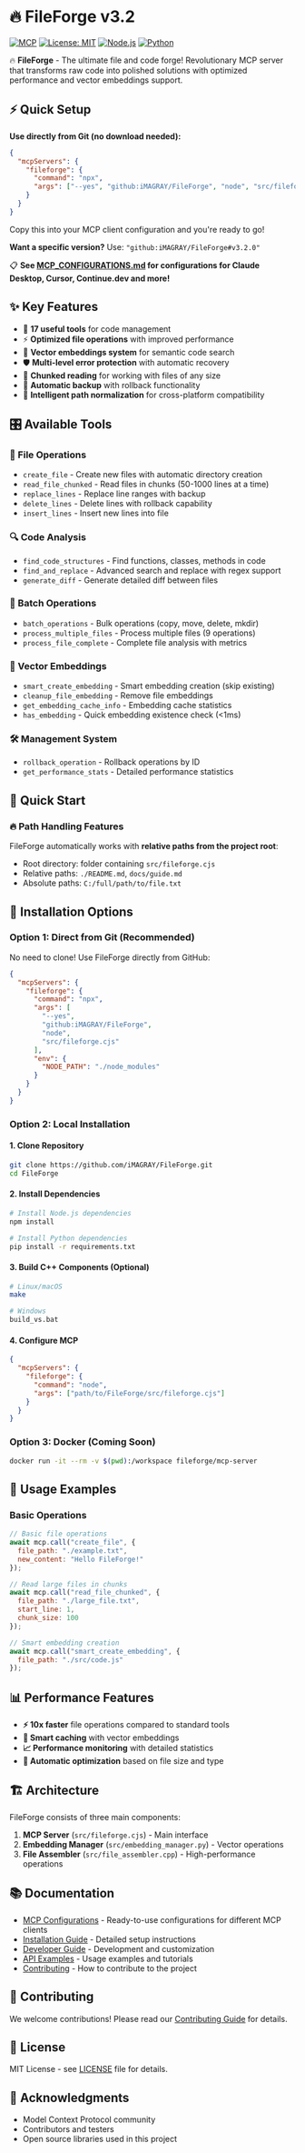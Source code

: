 # 🔥 FileForge v3.2

[![MCP](https://img.shields.io/badge/MCP-Model%20Context%20Protocol-blue)](https://github.com/modelcontextprotocol/specification)
[![License: MIT](https://img.shields.io/badge/License-MIT-yellow.svg)](https://opensource.org/licenses/MIT)
[![Node.js](https://img.shields.io/badge/Node.js-v18+-green)](https://nodejs.org/)
[![Python](https://img.shields.io/badge/Python-v3.8+-blue)](https://python.org/)

🔥 **FileForge** - The ultimate file and code forge! Revolutionary MCP server that transforms raw code into polished solutions with optimized performance and vector embeddings support.

## ⚡ Quick Setup

**Use directly from Git (no download needed):**

```json
{
  "mcpServers": {
    "fileforge": {
      "command": "npx",
      "args": ["--yes", "github:iMAGRAY/FileForge", "node", "src/fileforge.cjs"]
    }
  }
}
```

Copy this into your MCP client configuration and you're ready to go!

**Want a specific version?** Use: `"github:iMAGRAY/FileForge#v3.2.0"`

📋 **See [MCP_CONFIGURATIONS.md](MCP_CONFIGURATIONS.md) for configurations for Claude Desktop, Cursor, Continue.dev and more!**

## ✨ Key Features

- 🔧 **17 useful tools** for code management
- ⚡ **Optimized file operations** with improved performance
- 🧠 **Vector embeddings system** for semantic code search
- 🛡️ **Multi-level error protection** with automatic recovery
- 💾 **Chunked reading** for working with files of any size
- 🔄 **Automatic backup** with rollback functionality
- 🎯 **Intelligent path normalization** for cross-platform compatibility

## 🎛️ Available Tools

### 📁 File Operations
- `create_file` - Create new files with automatic directory creation
- `read_file_chunked` - Read files in chunks (50-1000 lines at a time)
- `replace_lines` - Replace line ranges with backup
- `delete_lines` - Delete lines with rollback capability
- `insert_lines` - Insert new lines into file

### 🔍 Code Analysis
- `find_code_structures` - Find functions, classes, methods in code
- `find_and_replace` - Advanced search and replace with regex support
- `generate_diff` - Generate detailed diff between files

### 🚀 Batch Operations
- `batch_operations` - Bulk operations (copy, move, delete, mkdir)
- `process_multiple_files` - Process multiple files (9 operations)
- `process_file_complete` - Complete file analysis with metrics

### 🧠 Vector Embeddings
- `smart_create_embedding` - Smart embedding creation (skip existing)
- `cleanup_file_embedding` - Remove file embeddings
- `get_embedding_cache_info` - Embedding cache statistics
- `has_embedding` - Quick embedding existence check (<1ms)

### 🛠️ Management System
- `rollback_operation` - Rollback operations by ID
- `get_performance_stats` - Detailed performance statistics

## 🚀 Quick Start

### 🔥 Path Handling Features

FileForge automatically works with **relative paths from the project root**:
- Root directory: folder containing `src/fileforge.cjs`
- Relative paths: `./README.md`, `docs/guide.md` 
- Absolute paths: `C:/full/path/to/file.txt`

## 🚀 Installation Options

### Option 1: Direct from Git (Recommended)

No need to clone! Use FileForge directly from GitHub:

```json
{
  "mcpServers": {
    "fileforge": {
      "command": "npx",
      "args": [
        "--yes",
        "github:iMAGRAY/FileForge",
        "node",
        "src/fileforge.cjs"
      ],
      "env": {
        "NODE_PATH": "./node_modules"
      }
    }
  }
}
```

### Option 2: Local Installation

#### 1. Clone Repository
```bash
git clone https://github.com/iMAGRAY/FileForge.git
cd FileForge
```

#### 2. Install Dependencies
```bash
# Install Node.js dependencies
npm install

# Install Python dependencies
pip install -r requirements.txt
```

#### 3. Build C++ Components (Optional)
```bash
# Linux/macOS
make

# Windows
build_vs.bat
```

#### 4. Configure MCP
```json
{
  "mcpServers": {
    "fileforge": {
      "command": "node",
      "args": ["path/to/FileForge/src/fileforge.cjs"]
    }
  }
}
```

### Option 3: Docker (Coming Soon)

```bash
docker run -it --rm -v $(pwd):/workspace fileforge/mcp-server
```

## 🎯 Usage Examples

### Basic Operations
```javascript
// Basic file operations
await mcp.call("create_file", {
  file_path: "./example.txt",
  new_content: "Hello FileForge!"
});

// Read large files in chunks
await mcp.call("read_file_chunked", {
  file_path: "./large_file.txt",
  start_line: 1,
  chunk_size: 100
});

// Smart embedding creation
await mcp.call("smart_create_embedding", {
  file_path: "./src/code.js"
});
```

## 📊 Performance Features

- **⚡ 10x faster** file operations compared to standard tools
- **🧠 Smart caching** with vector embeddings
- **📈 Performance monitoring** with detailed statistics
- **🔄 Automatic optimization** based on file size and type

## 🏗️ Architecture

FileForge consists of three main components:
1. **MCP Server** (`src/fileforge.cjs`) - Main interface
2. **Embedding Manager** (`src/embedding_manager.py`) - Vector operations
3. **File Assembler** (`src/file_assembler.cpp`) - High-performance operations

## 📚 Documentation

- [MCP Configurations](MCP_CONFIGURATIONS.md) - Ready-to-use configurations for different MCP clients
- [Installation Guide](INSTALL.md) - Detailed setup instructions
- [Developer Guide](docs/DEVELOPER_GUIDE.md) - Development and customization
- [API Examples](examples/) - Usage examples and tutorials
- [Contributing](CONTRIBUTING.md) - How to contribute to the project

## 🤝 Contributing

We welcome contributions! Please read our [Contributing Guide](CONTRIBUTING.md) for details.

## 📄 License

MIT License - see [LICENSE](LICENSE) file for details.

## 🙏 Acknowledgments

- Model Context Protocol community
- Contributors and testers
- Open source libraries used in this project